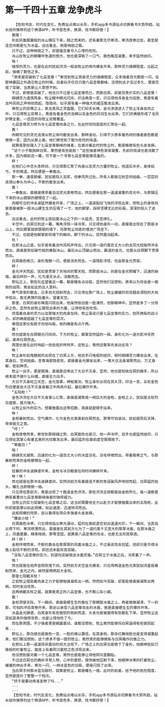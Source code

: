# 第一千四十五章 龙争虎斗
        【告知书友，时代在变化，免费站点难以长存，手机app多书源站点切换看书大势所趋，站长给你推荐的这个换源APP，听书音色多、换源、找书都好使！】
       轰隆！
       形如凤凰展翼般的冰山镇压下来，随之而来的，还有着那无尽寒流，寒流席卷过处，甚至是连空间都是化为冰晶，远远看去，倒是绚丽之极。
       只不过，这种绚丽之下，却是蕴含着令人心悸的危险。
       冰山在牧尘的眼瞳中急速的放大，他也是深吸了一口气，面色略显凝重，单手猛然结印。
       嗡！
       强悍的灵力，也是在此时犹如洪流一般自牧尘的体内爆发开来，那种灵力强横程度，比起之前，强横了数倍之多。
       “原来是突破到了七品至尊！”察觉到牧尘周身灵力的强横程度，众多强者目光都是一闪，在那神墓园之外遇见牧尘的时候，后者似乎仅仅只是六品至尊巅峰，没想到这才没过多久，便是完成了突破，当真是让人意想不到。
       不过，即便是突破了，他也只不过是七品至尊而已，而那白冥，却是货真价实的八品至尊！
       磅礴灵力涌荡周身，牧尘眼中精光闪烁，印法再度一变，只见得他浑身金光绽放，竟是有着龙吟凤鸣之声响彻而起，隐隐间，似乎是有着一种强大的威压散发出来。
       再牧尘的双臂之上，真龙真凤之灵盘踞，它们仰天长啸，金光渗透进入了牧尘浑身血肉之中，只见得牧尘双臂上，竟是有着金色的龙鳞以及金色的凤羽生长出来，它们仿佛是形成了龙凤护臂全套，一层层的将牧尘双臂覆盖。
       七品至尊灵力修为与七品至尊肉身之力，在此时彻彻底底的汇聚在一起。
       轰！
       肉眼可见的灵光涟漪从牧尘体内散发出来，那种波动，引得不少原本看热闹的强者面色都是微微一变，因为从那上面，他们察觉到了极为危险的味道。
       就算是那些踏入了七品至尊巅峰的强者，在面对着此时的牧尘时，都是略微有些头皮发麻。
       “这个小子敢挑衅白冥，果然是有些能耐！”这些强者神色渐渐凝重，先前的戏谑也是消散了许多，因为眼前这一幕，可不是一个寻常七品至尊能够具备的。
       砰！
       在他们心中念头急转间，只见得那汇聚了肉身以及灵力力量的牧尘，他退后半步，身体如弓，手肘微退，然后便是一拳轰出。
       那一拳，速度颇缓，犹如是陷入泥浆，但拳风所过处，所有人都是见到空间扭曲，一层层的涟漪以拳头为中心，不断的散发出来。
       轰！
       一拳轰出，直接是携带着滔滔灵光席卷而出，然后便是在那一道道凝重的目光中，与那镇压下来的冰山狠狠的硬憾在了一起。
       肉眼可见的冲击波猛然爆发开来，广场之上，一道道裂纹飞快的浮现出来，而牧尘的身体则是直接被那一座冰山硬生生的压塌了一寸，他的脚掌，踩碎坚硬无比的石板，深深的陷入了进去。
       远远看去，此时的牧尘犹如是冰山之下的一头猛虎，苦苦挣扎。
       半空中，白冥见到这一幕，嘴角浮现一抹冷笑，只见得他身形一动，直接是出现在了那座冰山上，然后脚掌就欲狠狠的塌下，将那牧尘彻底的埋进广场至下。
       不过，也就是他脚掌即将塌下的瞬间，脚下的冰山，突然震动起来。
       吼！
       在那冰山之底，似乎是有着龙吟凤鸣声传出，只见得一道约莫百丈大小的龙凤光柱陡然冲击而出，直接是势如破竹般的撕裂冰山，最后从山顶破山而出，霸道的金光，也是从白冥脚下贯穿而出。
       白冥面色微沉，身形鬼魅一闪，便是消失而去，一道残影浮现，任由那金光贯穿。
       砰！
       金光冲天而起，犹如是贯穿了天地间的擎天柱，而那座冰山，则是在金光照耀下，迅速的崩塌，最后砰的一声，化为漫天冰点，消散而去。
       祭坛之上，那些队伍望着这一幕，都是略有点动容，显然他们没想到，原来以为将会是一面倒的战局，竟会如此的出人意料。
       寒气渐渐的散去，众多目光投射而去，只见得在那广场上，牧尘缓缓的将双腿自深陷的大地中拔出，面无表情的抬着头，望着天空。
       那里，白冥的身形再度闪现出来，他虽然依旧是一脸漠然，但那眼神中，显然是多了一分惊异之色，显然先前牧尘展现出来的力量，让得他有些吃惊。
       凭借着自身的灵力以及那强大的肉身加持，牧尘虽说只是七品至尊的实力，但所拥有的战斗力，却的确是超越了七品至尊的层次。
       难怪这家伙有胆子向他叫板，倒的确是有点斤两。
       轰！
       而也就是在白冥眼光闪烁间，下方的牧尘，脚掌突然猛的一跺，身形化为一道光影冲天而起，直奔白冥而去。
       周围也是在此时响起一些低低的哗然声，这牧尘，竟然还敢率先发动反攻？
       咻！
       牧尘身形如鬼魅般的出现在了白冥上方，他双手闪电般的结印，顿时磅礴灵力爆发出来，在其身后，空间扭曲，至尊海若隐若现，紧接着金光爆发出来，一尊大日法身凝聚而出，万丈身躯，犹如神灵。
       牧尘一出手，更是狠辣，直接是召唤出了大日不灭身，显然，他也是知晓白冥的棘手，所以根本就不做什么纠缠，直接全力出手。
       大日不灭身屹立天空，金光笼罩，神秘莫测，牧尘身形出现在其头顶，印法一变，五轮金色烈日便是自大日不灭身身躯之中冉冉升起，最后爆炸开来。
       “五阳枪！”
       金色洪流在大日不灭身掌心汇聚，直接是凝聚成一柄巨大的金枪，金枪之上，犹如是五轮烈日盘旋，威力强大。
       以牧尘如今的实力，想要施展出这等招数，简直就是顺手拈来。
       咻！
       金枪暴射而出，空气爆炸，化为金色光束直射白冥而去，那等可怕波动，犹如是陨石天降，带来毁灭之意。
       “哼！”
       金枪席卷而来，察觉到那磅礴之势，白冥面色也是沉，他一声冷哼，双手也是猛然结印，只见得在其掌心有着玄奥的光纹散发出来，最后猛的在面前虚空狠狠按下。
       “寒凰羽！”
       嗡！
       磅礴灵光凝聚，迅速的化为一道百丈大小的冰蓝羽毛，羽毛呼啸而出，带着极寒之气，与那暴射而来的金枪硬憾在一起。
       砰！
       狂暴的冲击波肆虐开来，金枪与冰羽都是在同时间爆碎开来。
       咻！咻！
       而也就是在那冲击波肆虐间，突然间前方有着接连不断的急促破风声响彻而起，白冥猛的抬头，瞳孔当即微微一缩。
       只见得在那前方，竟是出现了十数道金色洪流，那些洪流全部都是由金枪所化，每一道都是拥有着重创七品至尊巅峰强者的强悍威力。
       当牧尘的实力突破到七品至尊之后，这当初需要他全力以赴方才能够施展出来的五阳枪，此时却是能够以如此规模，如此速度，迅速倾泻而出。
       这般规模的攻势，足以看得在场众多强者头皮发麻。
       “雕虫小技！”
       白冥面色冰寒，只见得他指尖寒光涌动，猛的在面前虚空划出道道光印，下一瞬间，当其指尖停下时，寒流喷薄而出，直接是在其前方化为了一道约莫千丈庞大的厚厚冰盾，在那冰盾之上，凤凰展翼，精美绚丽，那等坚固，就算是八品至尊的攻击，也是无法将其穿透。
       砰！砰！
       金枪呼啸而来，不断的轰击在那厚厚的凤凰冰盾之上，不过虽说攻击狂猛，但却只是令得冰盾上裂纹不断的浮现，却迟迟未能将其突破。
       “没有八品至尊的实力，别望向突破我这冰凰灵盾。”白冥立于冰盾之后，冷笑着了一声。
       嗡！
       而也就是在他声音刚刚落下间，突然前方天空金光爆发，只见得两道金色光束犹如流星般暴射而来，金光之内，赫然是两柄巨大金杖。
       那是七阳截天杖！
       之前牧尘借助着肉身之力才能够勉强凝练出一柄，然而如今突破，却是能够直接凝聚出两柄，同时发动攻势。
       这两柄截天杖之威，就算是真正的八品至尊，也不敢心存小觑。
       轰！
       金杖洞穿天际，下一瞬间，直接是硬生生的轰在了那精致冰盾之上，两者微微凝滞，下一刹那，可怕的冲击席卷开来，那足以承受八品至尊攻击的冰盾，竟是直接硬生生的爆炸开来。
       冰晶金光肆虐，白冥身形有些狼狈的倒射而退，头发也是被震得有些散乱下来，显然牧尘这突如其来的强悍攻势，也是让得他吃了亏。
       而在那周围，不少强者更是眼露震动，谁都没想到，牧尘竟然能够将白冥逼得有些狼狈起来...
       祭坛上，那白斌也是面色一变，一脸的难以置信，在其身侧，那赤红舞俏脸也是变得凝重起来，他们都没想到，这个原本不值一提的牧尘，竟然真的能够拥有与白冥略作抗衡之力。
       在祭坛上那一道道惊异震动的目光注视下，广场之上的白冥也是稳下了身形，他眼神犹如刀锋般的盯着牧尘，面庞上有着阴沉震怒之色浮现出来。
       他没想到面对着一个七品至尊，竟然也是能够让得他阴沟里翻船。
       不过这白冥也的确非寻常人物，心中的震怒，很快被他压制下来，他眼神冰寒的盯着牧尘，缓缓的伸出手来，寒光一闪，一柄冰蓝色的羽扇，便是闪现了出来。
       当白冥手持那冰蓝羽扇时，就算是牧尘，都是瞳孔一缩，此时的前者，给予他的危险程度，显然是提升了整整一个档次。
       “终于是要动用准圣物了吗...”
       ...
       ...
       【告知书友，时代在变化，免费站点难以长存，手机app多书源站点切换看书大势所趋，站长给你推荐的这个换源APP，听书音色多、换源、找书都好使！】